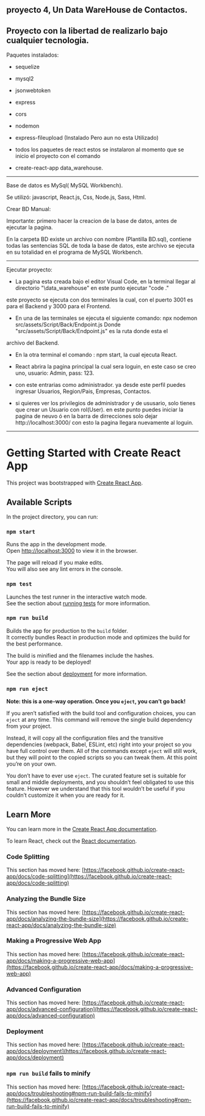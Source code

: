 proyecto 4, Un Data WareHouse de Contactos.
-------------------------------------------

Proyecto con la libertad de realizarlo bajo cualquier tecnologia.
------------------------------------

Paquetes instalados:

* sequelize
* mysql2
* jsonwebtoken
* express
* cors
* nodemon
* express-fileupload (Instalado Pero aun no esta Utilizado)

* todos los paquetes de react estos se instalaron al momento que se inicio el proyecto con el comando
* create-react-app data_warehouse.

-----------

Base de datos es MySql( MySQL Workbench).

Se utilizó:
javascript, React.js, Css, Node.js, Sass, Html.



Crear BD Manual: 

Importante: primero hacer la creacion de la base de datos, antes de ejecutar la pagina.

En la carpeta BD existe un archivo con nombre (Plantilla BD.sql), contiene todas las sentencias SQL de toda la base de datos, este archivo se ejecuta en su totalidad en el programa de MySQL Workbench.


-----------

Ejecutar proyecto:

* La pagina esta creada bajo el editor Visual Code, en la terminal llegar al directorio "\data_warehouse" en este punto ejecutar "code ."

este proyecto se ejecuta con dos terminales la cual, con el puerto 3001 es para el Backend y 3000 para el Frontend.

* En una de las terminales se ejecuta el siguiente comando: npx nodemon src/assets/Script/Back/Endpoint.js Donde "src/assets/Script/Back/Endpoint.js" es la ruta donde esta el

archivo del Backend.


* En la otra terminal el comando : npm start, la cual ejecuta React.

* React abrira la pagina principal la cual sera loguin, en este caso se creo uno, usuario: Admin, pass: 123.

* con este entrarias como administrador. ya desde este perfil puedes ingresar Usuarios, Region/Pais, Empresas, Contactos.

* si quieres ver los privilegios de administrador y de ususario, solo tienes que crear un Usuario con rol(User). en este punto puedes iniciar la pagina de neuvo ó en la barra de dirrecciones solo dejar http://localhost:3000/ con esto la pagina llegara nuevamente al loguin. 


-------------------------------------------------------------------------------------------------------------------------------------------------------------------------------


# Getting Started with Create React App

This project was bootstrapped with [Create React App](https://github.com/facebook/create-react-app).

## Available Scripts

In the project directory, you can run:

### `npm start`

Runs the app in the development mode.\
Open [http://localhost:3000](http://localhost:3000) to view it in the browser.

The page will reload if you make edits.\
You will also see any lint errors in the console.

### `npm test`

Launches the test runner in the interactive watch mode.\
See the section about [running tests](https://facebook.github.io/create-react-app/docs/running-tests) for more information.

### `npm run build`

Builds the app for production to the `build` folder.\
It correctly bundles React in production mode and optimizes the build for the best performance.

The build is minified and the filenames include the hashes.\
Your app is ready to be deployed!

See the section about [deployment](https://facebook.github.io/create-react-app/docs/deployment) for more information.

### `npm run eject`

**Note: this is a one-way operation. Once you `eject`, you can’t go back!**

If you aren’t satisfied with the build tool and configuration choices, you can `eject` at any time. This command will remove the single build dependency from your project.

Instead, it will copy all the configuration files and the transitive dependencies (webpack, Babel, ESLint, etc) right into your project so you have full control over them. All of the commands except `eject` will still work, but they will point to the copied scripts so you can tweak them. At this point you’re on your own.

You don’t have to ever use `eject`. The curated feature set is suitable for small and middle deployments, and you shouldn’t feel obligated to use this feature. However we understand that this tool wouldn’t be useful if you couldn’t customize it when you are ready for it.

## Learn More

You can learn more in the [Create React App documentation](https://facebook.github.io/create-react-app/docs/getting-started).

To learn React, check out the [React documentation](https://reactjs.org/).

### Code Splitting

This section has moved here: [https://facebook.github.io/create-react-app/docs/code-splitting](https://facebook.github.io/create-react-app/docs/code-splitting)

### Analyzing the Bundle Size

This section has moved here: [https://facebook.github.io/create-react-app/docs/analyzing-the-bundle-size](https://facebook.github.io/create-react-app/docs/analyzing-the-bundle-size)

### Making a Progressive Web App

This section has moved here: [https://facebook.github.io/create-react-app/docs/making-a-progressive-web-app](https://facebook.github.io/create-react-app/docs/making-a-progressive-web-app)

### Advanced Configuration

This section has moved here: [https://facebook.github.io/create-react-app/docs/advanced-configuration](https://facebook.github.io/create-react-app/docs/advanced-configuration)

### Deployment

This section has moved here: [https://facebook.github.io/create-react-app/docs/deployment](https://facebook.github.io/create-react-app/docs/deployment)

### `npm run build` fails to minify

This section has moved here: [https://facebook.github.io/create-react-app/docs/troubleshooting#npm-run-build-fails-to-minify](https://facebook.github.io/create-react-app/docs/troubleshooting#npm-run-build-fails-to-minify)







<!-- 


 <main>
           <section>
               <h1>Crear Usuario</h1>
               <form className="login_formulario">
                    <div>
                        <label className="grupo_formulario">Usuario</label>
                        <input type="text" Name="Usuario"/>
                    </div>

                    <div>
                        <label className="grupo_formulario">Nombre</label>
                        <input type="text" Name="Nombre"/>
                    </div>

                    <div>
                        <label className="grupo_formulario">Apellido</label>
                        <input type="text" Name="Apellido"/>
                    </div>

                    <div>
                        <label className="grupo_formulario">Email</label>
                        <input type="text" Name="Email"/>
                    </div>

                    <div>
                        <label className="grupo_formulario">Perfil</label>
                        <input type="text" Name="Perfil"/>
                    </div>

                    <div>
                        <label className="grupo_formulario">Contraseña</label>
                        <input type="text" Name="Contraseña"/>
                    </div>

                    <div>
                        <label className="grupo_formulario">Repetir Contraseña</label>
                        <input type="text" Name="Repetir_Contraseña"/>
                    </div>

                    <div>
                        <input type="submit" Value="Crear"/>
                    </div>


               </form>
                
           </section>
       </main> -->